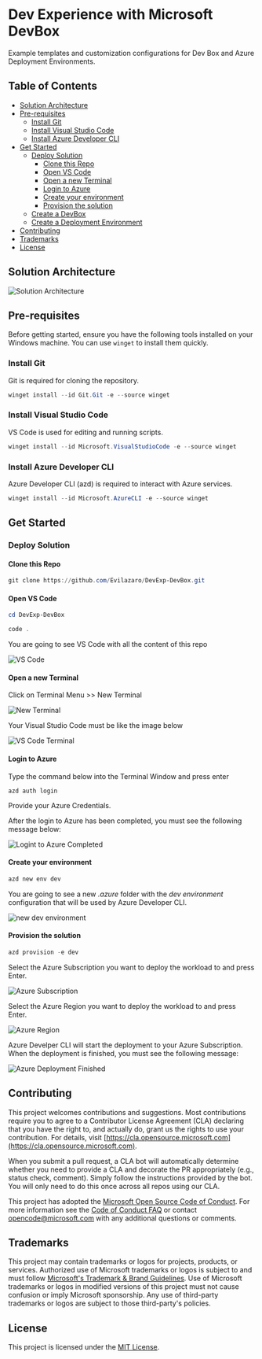 # Dev Experience with Microsoft DevBox

Example templates and customization configurations for Dev Box and Azure Deployment Environments.

## Table of Contents

- [Solution Architecture](#solution-architecture)
- [Pre-requisites](#pre-requisites)
  - [Install Git](#install-git)
  - [Install Visual Studio Code](#install-visual-studio-code)
  - [Install Azure Developer CLI](#install-azure-developer-cli)
- [Get Started](#get-started)
  - [Deploy Solution](#deploy-solution)
    - [Clone this Repo](#clone-this-repo)
    - [Open VS Code](#open-vs-code)
    - [Open a new Terminal](#open-a-new-terminal)
    - [Login to Azure](#login-to-azure)
    - [Create your environment](#create-your-environment)
    - [Provision the solution](#provision-the-solution)
  - [Create a DevBox](#comingsoon)
  - [Create a Deployment Environment](#comingsoon)
- [Contributing](#contributing)
- [Trademarks](#trademarks)
- [License](#license)

## Solution Architecture

![Solution Architecture](./images/ContosoDevBox.png)

## Pre-requisites

Before getting started, ensure you have the following tools installed on your Windows machine. You can use `winget` to install them quickly.

### Install Git

Git is required for cloning the repository.

```powershell
winget install --id Git.Git -e --source winget
```

### Install Visual Studio Code
VS Code is used for editing and running scripts.

```powershell
winget install --id Microsoft.VisualStudioCode -e --source winget
```

### Install Azure Developer CLI
Azure Developer CLI (azd) is required to interact with Azure services.

```powershell
winget install --id Microsoft.AzureCLI -e --source winget
```

## Get Started

### Deploy Solution

#### Clone this Repo

```powershell
git clone https://github.com/Evilazaro/DevExp-DevBox.git
```

#### Open VS Code
```powershell
cd DevExp-DevBox

code .
```

You are going to see VS Code with all the content of this repo

![VS Code](./images/vscode.png)

#### Open a new Terminal

Click on Terminal Menu >> New Terminal

![New Terminal](./images/terminalmenu.png)

Your Visual Studio Code must be like the image below

![VS Code Terminal](./images/vscodeterminal.png)

#### Login to Azure

Type the command below into the Terminal Window and press enter
```
azd auth login
```
Provide your Azure Credentials.

After the login to Azure has been completed, you must see the following message below:

![Logint to Azure Completed](./images/azureloggedin.png)

#### Create your environment
```powershell
azd new env dev
```

You are going to see a new *.azure* folder with the *dev environment* configuration that will be used by Azure Developer CLI.

![new dev environment](./images/newdevenv.png)

#### Provision the solution
```powershell
azd provision -e dev
```
Select the Azure Subscription you want to deploy the workload to and press Enter.

![Azure Subscription](./images/azureSubscription.png)

Select the Azure Region you want to deploy the workload to and press Enter.

![Azure Region](./images/azureRegion.png)

Azure Develper CLI will start the deployment to your Azure Subscription. When the deployment is finished, you must see the following message:

![Azure Deployment Finished](./images/azuredeploymentfinished.png)

## Contributing

This project welcomes contributions and suggestions. Most contributions require you to agree to a Contributor License Agreement (CLA) declaring that you have the right to, and actually do, grant us the rights to use your contribution. For details, visit [https://cla.opensource.microsoft.com](https://cla.opensource.microsoft.com).

When you submit a pull request, a CLA bot will automatically determine whether you need to provide a CLA and decorate the PR appropriately (e.g., status check, comment). Simply follow the instructions provided by the bot. You will only need to do this once across all repos using our CLA.

This project has adopted the [Microsoft Open Source Code of Conduct](https://opensource.microsoft.com/codeofconduct/). For more information see the [Code of Conduct FAQ](https://opensource.microsoft.com/codeofconduct/faq/) or contact [opencode@microsoft.com](mailto:opencode@microsoft.com) with any additional questions or comments.

## Trademarks

This project may contain trademarks or logos for projects, products, or services. Authorized use of Microsoft trademarks or logos is subject to and must follow [Microsoft's Trademark & Brand Guidelines](https://www.microsoft.com/en-us/legal/intellectualproperty/trademarks/usage/general). Use of Microsoft trademarks or logos in modified versions of this project must not cause confusion or imply Microsoft sponsorship. Any use of third-party trademarks or logos are subject to those third-party's policies.

## License

This project is licensed under the [MIT License](LICENSE).